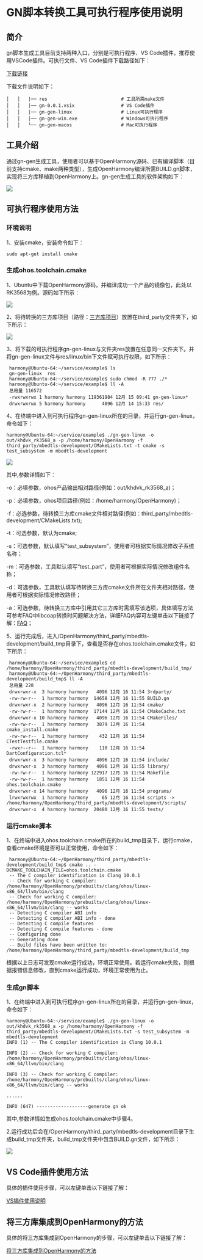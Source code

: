 # GN脚本转换工具可执行程序使用说明
## 简介

gn脚本生成工具目前支持两种入口，分别是可执行程序、VS Code插件，推荐使用VSCode插件。可执行文件、VS Code插件下载路径如下：

[下载链接](http://ftpkaihongdigi.i234.me:5000/fsdownload/1OjtRhtGf/gn-gen-0.0.1)

下载文件说明如下：

	│   │   |── res                           # 工具所需make文件
	│   │   |── gn-0.0.1.vsix                 # VS Code插件
	│   │   |── gn-gen-linux                  # Linux可执行程序 
	│   │   |── gn-gen-win.exe                # Windows可执行程序    
	│   │   └── gn-gen-macos                  # Mac可执行程序                

## 工具介绍

通过gn-gen生成工具，使用者可以基于OpenHarmony源码、已有编译脚本（目前支持cmake、make两种类型），生成OpenHarmony编译所需BUILD.gn脚本，实现将三方库移植到OpenHarmony上。gn-gen生成工具的软件架构如下：

![](./../figures/gn_framework.png)

## 可执行程序使用方法

### 环境说明

1、安装cmake，安装命令如下：

	sudo apt-get install cmake

### 生成ohos.toolchain.cmake

1、Ubuntu中下载OpenHarmony源码，并编译成功一个产品的镜像包，此处以RK3568为例。源码如下所示：

![](./../figures/pic-openharmony.png)

2、将待转换的三方库项目（路径：[三方库项目](https://gitee.com/openharmony/third_party_mbedtls)）放置在third_party文件夹下，如下所示：

![](./../figures/pic-mbedtls-development.png)

3、将下载的可执行程序gn-gen-linux与文件夹res放置在任意同一文件夹下。并将gn-gen-linux文件与res/linux/bin下文件赋可执行权限，如下所示：

	 harmony@Ubuntu-64:~/service/example$ ls
	 gn-gen-linux  res
	 harmony@Ubuntu-64:~/service/example$ sudo chmod -R 777 ./*
	 harmony@Ubuntu-64:~/service/example$ ll -A
	 总用量 116572
	 -rwxrwxrwx 1 harmony harmony 119361984 12月 15 09:41 gn-gen-linux*
	 drwxrwxrwx 5 harmony harmony      4096 12月 14 15:33 res/

4、在终端中进入到可执行程序gn-gen-linux所在的目录，并运行gn-gen-linux，命令如下：

	harmony@Ubuntu-64:~/service/example$ ./gn-gen-linux -o out/khdvk_rk3568_a -p /home/harmony/OpenHarmony -f third_party/mbedtls-development/CMakeLists.txt -t cmake -s test_subsystem -m mbedtls-development

![](./../figures/pic-generate-command.png)

其中,参数详情如下：

  -o：必填参数，ohos产品输出相对路径(例如：out/khdvk_rk3568_a)；

  -p：必填参数，ohos项目路径(例如：/home/harmony/OpenHarmony)；

  -f：必选参数，待转换三方库cmake文件相对路径(例如：third_party/mbedtls-development/CMakeLists.txt);

  -t：可选参数，默认为cmake;

  -s：可选参数，默认填写“test_subsystem”，使用者可根据实际情况修改子系统名称；

  -m：可选参数，工具默认填写“test_part”，使用者可根据实际情况修改组件名称；

  -d：可选参数，工具默认填写待转换三方库cmake文件所在文件夹相对路径，使用者可根据实际情况修改路径；

  -a：可选参数，待转换三方库中引用其它三方库时需填写该选项，具体填写方法可参考FAQ中libcoap转换时问题解决方法，详细FAQ内容可左键单击以下链接了解：[FAQ](https://gitee.com/openharmony/napi_generator/blob/master/hdc/gn/FAQ.md)；

5、运行完成后，进入/OpenHarmony/third_party/mbedtls-development/build_tmp目录下，查看是否存在ohos.toolchain.cmake文件，如下所示：

	 harmony@Ubuntu-64:~/service/example$ cd /home/harmony/OpenHarmony/third_party/mbedtls-development/build_tmp/
	 harmony@Ubuntu-64:~/OpenHarmony/third_party/mbedtls-development/build_tmp$ ll -A
	 总用量 228
	 drwxrwxr-x  3 harmony harmony   4096 12月 16 11:54 3rdparty/
	 -rw-rw-r--  1 harmony harmony  14658 12月 16 11:55 BUILD.gn
	 drwxrwxr-x  2 harmony harmony   4096 12月 16 11:54 cmake/
	 -rw-rw-r--  1 harmony harmony  17144 12月 16 11:54 CMakeCache.txt
	 drwxrwxr-x 10 harmony harmony   4096 12月 16 11:54 CMakeFiles/
	 -rw-rw-r--  1 harmony harmony   3879 12月 16 11:54 cmake_install.cmake
	 -rw-rw-r--  1 harmony harmony    432 12月 16 11:54 CTestTestfile.cmake
	 -rwxr--r--  1 harmony harmony    110 12月 16 11:54 DartConfiguration.tcl*
	 drwxrwxr-x  3 harmony harmony   4096 12月 16 11:54 include/
	 drwxrwxr-x  3 harmony harmony   4096 12月 16 11:55 library/
	 -rw-rw-r--  1 harmony harmony 122917 12月 16 11:54 Makefile
	 -rw-rw-r--  1 harmony harmony   1851 12月 16 11:54 ohos.toolchain.cmake
	 drwxrwxr-x 14 harmony harmony   4096 12月 16 11:54 programs/
	 lrwxrwxrwx  1 harmony harmony     65 12月 16 11:54 scripts -> /home/harmony/OpenHarmony/third_party/mbedtls-development/scripts/
	 drwxrwxr-x  4 harmony harmony  20480 12月 16 11:55 tests/

### 运行cmake脚本

1、在终端中进入ohos.toolchain.cmake所在的build_tmp目录下，运行cmake，查看cmake环境是否可以正常使用，命令如下：

	 harmony@Ubuntu-64:~/OpenHarmony/third_party/mbedtls-development/build_tmp$ cmake .. -DCMAKE_TOOLCHAIN_FILE=ohos.toolchain.cmake
	 -- The C compiler identification is Clang 10.0.1
	 -- Check for working C compiler: /home/harmony/OpenHarmony/prebuilts/clang/ohos/linux-x86_64/llvm/bin/clang
	 -- Check for working C compiler: /home/harmony/OpenHarmony/prebuilts/clang/ohos/linux-x86_64/llvm/bin/clang -- works
	 -- Detecting C compiler ABI info
	 -- Detecting C compiler ABI info - done
	 -- Detecting C compile features
	 -- Detecting C compile features - done
	 -- Configuring done
	 -- Generating done
	 -- Build files have been written to: /home/harmony/OpenHarmony/third_party/mbedtls-development/build_tmp

根据以上日志可发现cmake运行成功，环境正常使用。若运行cmake失败，则根据报错信息修改，直到cmake运行成功，环境正常使用为止。

### 生成gn脚本

1、在终端中进入到可执行程序gn-gen-linux所在的目录，并运行gn-gen-linux，命令如下：

	harmony@Ubuntu-64:~/service/example$ ./gn-gen-linux -o out/khdvk_rk3568_a -p /home/harmony/OpenHarmony -f  third_party/mbedtls-development/CMakeLists.txt -s test_subsystem -m mbedtls-development
	INFO (1) -- The C compiler identification is Clang 10.0.1
	
	INFO (2) -- Check for working C compiler: /home/harmony/OpenHarmony/prebuilts/clang/ohos/linux-x86_64/llvm/bin/clang
	
	INFO (3) -- Check for working C compiler: /home/harmony/OpenHarmony/prebuilts/clang/ohos/linux-x86_64/llvm/bin/clang -- works
	
	......
	
	INFO (647) -------------------generate gn ok

其中,参数详情如生成ohos.toolchain.cmake中步骤4。

2.运行成功后会在/OpenHarmony/third_party/mbedtls-development目录下生成build_tmp文件夹，build_tmp文件夹中包含BUILD.gn文件，如下所示：

![](./../figures/pic-build-tmp.png)

## VS Code插件使用方法

具体的插件使用步骤，可以左键单击以下链接了解：

[VS插件使用说明](https://gitee.com/openharmony/napi_generator/tree/master/hdc/gn/gn_vs_plugin/docs/INSTRUCTION_ZH.md)

## 将三方库集成到OpenHarmony的方法

具体的将三方库集成到OpenHarmony的步骤，可以左键单击以下链接了解：

[将三方库集成到OpenHarmony的方法](https://gitee.com/openharmony/napi_generator/tree/master/hdc/gn/docs/ENSEMBLE_METHOD_ZH.md)
